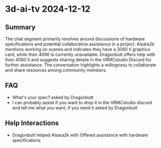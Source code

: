 # 3d-ai-tv 2024-12-12

## Summary
The chat segment primarily revolves around discussions of hardware specifications and potential collaborative assistance in a project. Alsara2k mentions working on scenes and indicates they have a 3060 ti graphics card, while their 4090 is currently unavailable. Dragonbutt offers help with their 4080 ti and suggests sharing details in the VRMCstudio Discord for further assistance. The conversation highlights a willingness to collaborate and share resources among community members.

## FAQ
- What's your spec? asked by Dragonbutt
- I can probably assist if you want to drop it in the VRMCstudio discord and tell me what you want, if you need it asked by Dragonbutt

## Help Interactions
- Dragonbutt helped Alsara2k with Offered assistance with hardware specifications
